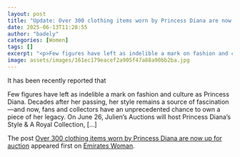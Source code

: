 ```yaml
---
layout: post
title: "Update: Over 300 clothing items worn by Princess Diana are now up for auction"
date: 2025-06-13T11:28:55
author: "badely"
categories: [Women]
tags: []
excerpt: "<p>Few figures have left as indelible a mark on fashion and culture as Princess Diana. Decades after her passing, her style remains a source of fascin"
image: assets/images/161ec179eacef2a905f47a88a90bb2ba.jpg
---
```


It has been recently reported that <p>Few figures have left as indelible a mark on fashion and culture as Princess Diana. Decades after her passing, her style remains a source of fascination—and now, fans and collectors have an unprecedented chance to own a piece of her legacy. On June 26, Julien’s Auctions will host Princess Diana’s Style &#38; A Royal Collection, [&#8230;]</p>
<p>The post <a href="https://emirateswoman.com/over-300-pieces-from-princess-diana-iconic-wardrobe-head-to-auction/" rel="nofollow">Over 300 clothing items worn by Princess Diana are now up for auction</a> appeared first on <a href="https://emirateswoman.com" rel="nofollow">Emirates Woman</a>.</p>

